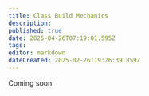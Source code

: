 ```yaml
---
title: Class Build Mechanics
description: 
published: true
date: 2025-04-26T07:19:01.595Z
tags: 
editor: markdown
dateCreated: 2025-02-26T19:26:39.859Z
---
```


Coming soon